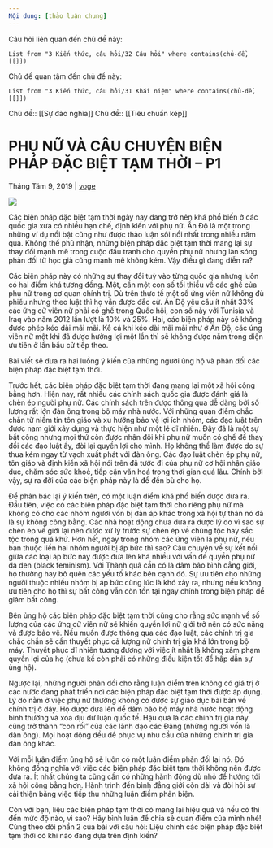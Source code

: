 ```yaml
---
Nội dung: [thảo luận chung]
---
```


Câu hỏi liên quan đến chủ đề này:
```dataview
List from "3 Kiến thức, câu hỏi/32 Câu hỏi" where contains(chủ-đề,[[]]) 
```

Chủ đề quan tâm đến chủ đề này:
```dataview
List from "3 Kiến thức, câu hỏi/31 Khái niệm" where contains(chủ-đề,[[]]) 
```

Chủ đề:: [[Sự đảo nghĩa]]
Chủ đề:: [[Tiêu chuẩn kép]]

# PHỤ NỮ VÀ CÂU CHUYỆN BIỆN PHÁP ĐẶC BIỆT TẠM THỜI – P1

Tháng Tám 9, 2019 | [voge](https://voge.vn/author/voge-2/ "Xem tất cả bài đăng của voge")

![](https://cdn-gcs.ngxson.com/voge/2019/08/67870536_2626877037601574_8599332195192012800_n.jpg)

Các biện pháp đặc biệt tạm thời ngày nay đang trở nên khá phổ biến ở các quốc gia xưa có nhiều hạn chế, định kiến với phụ nữ. Ấn Độ là một trong những ví dụ nổi bật cũng như được thảo luận sôi nổi nhất trong nhiều năm qua. Không thể phủ nhận, những biện pháp đặc biệt tạm thời mang lại sự thay đổi mạnh mẽ trong cuộc đấu tranh cho quyền phụ nữ nhưng làn sóng phản đối từ học giả cũng mạnh mẽ không kém. Vậy điều gì đang diễn ra?   
  
Các biện pháp này có những sự thay đổi tuỳ vào từng quốc gia nhưng luôn có hai điểm khá tương đồng. Một, cần một con số tối thiểu về các ghế của phụ nữ trong cơ quan chính trị. Dù trên thực tế một số ứng viên nữ không đủ phiếu nhưng theo luật thì họ vẫn được đắc cử. Ấn Độ yêu cầu ít nhất 33% các ứng cử viên nữ phải có ghế trong Quốc hội, con số này với Tunisia và Iraq vào năm 2012 lần lượt là 10% và 25%. Hai, các biện pháp này sẽ không được phép kéo dài mãi mãi. Kể cả khi kéo dài mãi mãi như ở Ấn Độ, các ứng viên nữ một khi đã được hưởng lợi một lần thì sẽ không được nằm trong diện ưu tiên ở lần bầu cử tiếp theo.   
  
Bài viết sẽ đưa ra hai luồng ý kiến của những người ủng hộ và phản đối các biện pháp đặc biệt tạm thời.   
  
Trước hết, các biện pháp đặc biệt tạm thời đang mang lại một xã hội công bằng hơn. Hiện nay, rất nhiều các chính sách quốc gia được đánh giá là chèn ép người phụ nữ. Các chính sách trên được thông qua dễ dàng bởi số lượng rất lớn đàn ông trong bộ máy nhà nước. Với những quan điểm chắc chắn từ niềm tin tôn giáo và xu hướng bảo vệ lợi ích nhóm, các đạo luật trên được nam giới xây dựng và thực hiện như một lẽ dĩ nhiên. Đây đã là một sự bất công nhưng mọi thứ còn được nhân đôi khi phụ nữ muốn có ghế để thay đổi các đạo luật ấy, đòi lại quyền lợi cho mình. Họ không thể làm được do sự thua kém ngay từ vạch xuất phát với đàn ông. Các đạo luật chèn ép phụ nữ, tôn giáo và định kiến xã hội nói trên đã tước đi của phụ nữ cơ hội nhận giáo dục, chăm sóc sức khoẻ, tiếp cận văn hoá trong thời gian quá lâu. Chính bởi vậy, sự ra đời của các biện pháp này là để đền bù cho họ.   
  
Để phản bác lại ý kiến trên, có một luận điểm khá phổ biến được đưa ra. Đầu tiên, việc có các biện pháp đặc biệt tạm thời cho riêng phụ nữ mà không có cho các nhóm người vốn bị đàn áp khác trong xã hội tự thân nó đã là sự không công bằng. Các nhà hoạt động chưa đưa ra được lý do vì sao sự chèn ép về giới lại nên được xử lý trước sự chèn ép về chủng tộc hay sắc tộc trong quá khứ. Hơn hết, ngay trong nhóm các ứng viên là phụ nữ, nếu bạn thuộc liền hai nhóm người bị áp bức thì sao? Câu chuyện về sự kết nối giữa các loại áp bức này được đưa lên khá nhiều với vấn đề quyền phụ nữ da đen (black feminism). Với Thành quả cần có là đảm bảo bình đẳng giới, họ thường hay bỏ quên các yếu tố khác bên cạnh đó. Sự ưu tiên cho những người thuộc nhiều nhóm bị áp bức cùng lúc là khó xảy ra, nhưng nếu không ưu tiên cho họ thì sự bất công vẫn còn tồn tại ngay chính trong biện pháp để giảm bất công.   
  
Bên ủng hộ các biện pháp đặc biệt tạm thời cũng cho rằng sức mạnh về số lượng của các ứng cử viên nữ sẽ khiến quyền lợi nữ giới trở nên có sức nặng và được bảo vệ. Nếu muốn được thông qua các đạo luật, các chính trị gia chắc chắn sẽ cần thuyết phục cả lượng nữ chính trị gia khá lớn trong bộ máy. Thuyết phục dĩ nhiên tương đương với việc ít nhất là không xâm phạm quyền lợi của họ (chưa kể còn phải có những điều kiện tốt để hấp dẫn sự ủng hộ).   
  
Ngược lại, những người phản đối cho rằng luận điểm trên không có giá trị ở các nước đang phát triển nơi các biện pháp đặc biệt tạm thời được áp dụng. Lý do nằm ở việc phụ nữ thường không có được sự giáo dục bài bản về chính trị ở đây. Họ được đưa lên để đảm bảo bộ máy nhà nước hoạt động bình thường và xoa dịu dư luận quốc tế. Hậu quả là các chính trị gia này cũng trở thành “con rối” của các lãnh đạo các Đảng (những người vốn là đàn ông). Mọi hoạt động đều để phục vụ nhu cầu của những chính trị gia đàn ông khác.   
  
Với mỗi luận điểm ủng hộ sẽ luôn có một luận điểm phản đối lại nó. Đó không đồng nghĩa với việc các biện pháp đặc biệt tạm thời không nên được đưa ra. Ít nhất chúng ta cũng cần có những hành động dù nhỏ để hướng tới xã hội công bằng hơn. Hành trình đến bình đẳng giới còn dài và đòi hỏi sự cải thiện bằng việc tiếp thu những luận điểm phản biện.   
  
Còn với bạn, liệu các biện pháp tạm thời có mang lại hiệu quả và nếu có thì đến mức độ nào, vì sao? Hãy bình luận để chia sẻ quan điểm của mình nhé! Cùng theo dõi phần 2 của bài với câu hỏi: Liệu chính các biện pháp đặc biệt tạm thời có khi nào đang dựa trên định kiến?